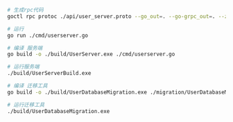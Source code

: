 ```bash
# 生成rpc代码
goctl rpc protoc ./api/user_server.proto --go_out=. --go-grpc_out=. --zrpc_out=. --client=true --style=goZero  --multiple
```

```bash
# 运行
go run ./cmd/userserver.go
```

```bash
# 编译 服务端
go build -o ./build/UserServer.exe ./cmd/userserver.go
```
```bash
# 运行服务端
./build/UserServerBuild.exe
```

```bash
# 编译 迁移工具
go build -o ./build/UserDatabaseMigration.exe ./migration/UserDatabaseMigration.go
```
```bash
# 运行迁移工具
./build/UserDatabaseMigration.exe
```
